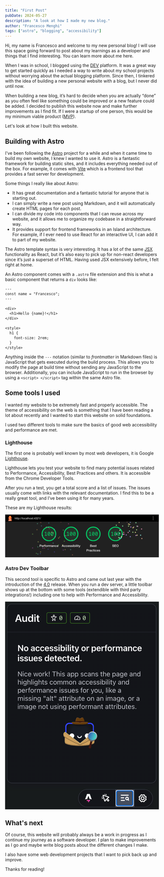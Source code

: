 ```yaml
---
title: "First Post"
pubDate: 2024-05-27
description: "A look at how I made my new blog."
author: "Francesco Menghi"
tags: ["astro", "blogging", "accessibility"]
---
```


Hi, my name is Francesco and welcome to my new personal blog! I will use this space going forward to post about my learnings as a developer and things that I find interesting. You can learn more about me here.

When I was in school, I blogged using the [DEV](https://dev.to/menghif) platform. It was a great way to get started quickly as I needed a way to write about my school projects without worrying about the actual blogging platform. Since then, I tinkered with the idea of building a new personal website with a blog, but I never did until now.

When building a new blog, it’s hard to decide when you are actually “done” as you often feel like something could be improved or a new feature could be added. I decided to publish this website now and make further improvements as I find fit. If I were a startup of one person, this would be my minimum viable product ([MVP](https://en.wikipedia.org/wiki/Minimum_viable_product)).

Let's look at how I built this website.

## Building with Astro

I've been following the [Astro](https://astro.build) project for a while and when it came time to build my own website, I knew I wanted to use it. Astro is a fantastic framework for building static sites, and it includes everything needed out of the box. For example, it comes with [Vite](https://vitejs.dev) which is a frontend tool that provides a fast server for development.

Some things I really like about Astro:

- It has great documentation and a fantastic tutorial for anyone that is starting out.
- I can simply write a new post using Markdown, and it will automatically create HTML pages for each post.
- I can divide my code into components that I can reuse across my website, and it allows me to organize my codebase in a straightforward way.
- It provides support for frontend frameworks in an Island architecture. For example, if I ever need to use React for an interactive UI, I can add it to part of my website.

The Astro template syntax is very interesting. It has a lot of the same [JSX](https://react.dev/learn/writing-markup-with-jsx) functionality as React, but it’s also easy to pick up for non-react developers since it’s just a superset of HTML. Having used JSX extensively before, I felt right at home.

An Astro component comes with a `.astro` file extension and this is what a basic component that returns a `div` looks like:

```astro
---
const name = "Francesco";
---

<div>
  <h1>Hello {name}!</h1>
</div>

<style>
  h1 {
    font-size: 2rem;
  }
</style>
```

Anything inside the `---` notation (similar to _frontmatter_ in Markdown files) is JavaScript that gets executed during the build process. This allows you to modify the page at build time without sending any JavaScript to the browser. Additionally, you can include JavaScript to run in the browser by using a `<script> </script>` tag within the same Astro file.

## Some tools I used

I wanted my website to be extremely fast and properly accessible. The theme of accessibility on the web is something that I have been reading a lot about recently and I wanted to start this website on solid foundations.

I used two different tools to make sure the basics of good web accessibility and performance are met.

### Lighthouse

The first one is probably well known by most web developers, it is Google [Lighthouse](https://developer.chrome.com/docs/lighthouse/overview).

Lighthouse lets you test your website to find many potential issues related to Performance, Accessibility, Best Practices and others. It is accessible from the Chrome Developer Tools.

After you run a test, you get a total score and a list of issues. The issues usually come with links with the relevant documentation. I find this to be a really great tool, and I’ve been using it for many years.

These are my Lighthouse results:

![Lighthouse results showing 100 across each category](./images/lighthouse-results.png)

### Astro Dev Toolbar

This second tool is specific to Astro and came out last year with the introduction of the [4.0](https://astro.build/blog/astro-4/#the-astro-dev-toolbar) release. When you run a dev server, a little toolbar shows up at the bottom with some tools (extendible with third party integrations!) including one to help with Performance and Accessibility.

![Astro Dev Toolbar showing No accessibility or performance issues detected](./images/astro-dev-toolbar.png)

## What's next

Of course, this website will probably always be a work in progress as I continue my journey as a software developer. I plan to make improvements as I go and maybe write blog posts about the different changes I make.

I also have some web development projects that I want to pick back up and improve.

Thanks for reading!
